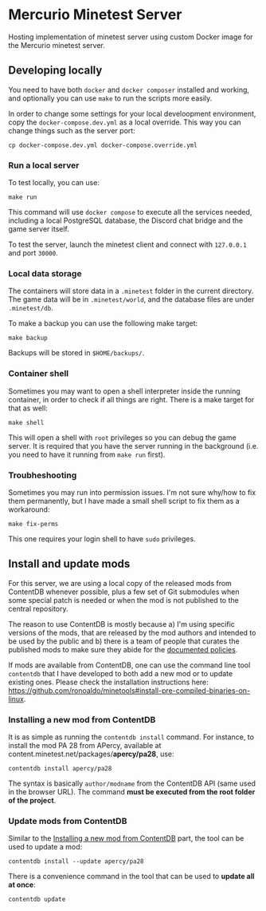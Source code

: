 # Mercurio Minetest Server

Hosting implementation of minetest server using custom Docker image
for the Mercurio minetest server.

## Developing locally

You need to have both `docker` and `docker composer` installed and working, and
optionally you can use `make` to run the scripts more easily.

In order to change some settings for your local develoopment environment, copy
the `docker-compose.dev.yml` as a local override. This way you can change things
such as the server port:

    cp docker-compose.dev.yml docker-compose.override.yml

### Run a local server

To test locally, you can use:

    make run

This command will use `docker compose` to execute all the services needed,
including a local PostgreSQL database, the Discord chat bridge and the game
server itself.

To test the server, launch the minetest client and connect with `127.0.0.1`
and port `30000`.

### Local data storage

The containers will store data in a `.minetest` folder in the current directory.
The game data will be in `.minetest/world`, and the database files are under
`.minetest/db`.

To make a backup you can use the following make target:

    make backup

Backups will be stored in `$HOME/backups/`.

### Container shell

Sometimes you may want to open a shell interpreter inside the running container,
in order to check if all things are right. There is a make target for that as well:

    make shell

This will open a shell with `root` privileges so you can debug the game server.
It is required that you have the server running in the background (i.e. you need
to have it running from `make run` first).

### Troubheshooting

Sometimes you may run into permission issues. I'm not sure why/how to fix
them permanently, but I have made a small shell script to fix them as a
workaround:

    make fix-perms

This one requires your login shell to have `sudo` privileges.

## Install and update mods

For this server, we are using a local copy of the released mods from ContentDB
whenever possible, plus a few set of Git submodules when some special patch is
needed or when the mod is not published to the central repository.

The reason to use ContentDB is mostly because a) I'm using specific versions of
the mods, that are released by the mod authors and intended to be used by the
public and b) there is a team of people that curates the published mods to make
sure they abide for the [documented policies](https://content.minetest.net/policy_and_guidance/).

If mods are available from ContentDB, one can use the command line tool `contentdb`
that I have developed to both add a new mod or to update existing ones. Please
check the installation instructions here: https://github.com/ronoaldo/minetools#install-pre-compiled-binaries-on-linux.

### Installing a new mod from ContentDB

It is as simple as running the `contentdb install` command. For instance, to install
the mod PA 28 from APercy, available at content.minetest.net/packages/**apercy/pa28**, use:

    contentdb install apercy/pa28

The syntax is basically `author/modname` from the ContentDB API (same used in
the browser URL). The command **must be executed from the root folder of the project**.

### Update mods from ContentDB

Similar to the [Installing a new mod from ContentDB](#installing-a-new-mod-from-contentdb)
part, the tool can be used to update a mod:

    contentdb install --update apercy/pa28

There is a convenience command in the tool that can be used to **update all at
once**:

    contentdb update
